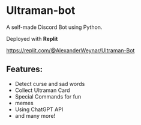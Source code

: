 # Ultraman-bot

A self-made Discord Bot using Python.

Deployed with **Replit**

https://replit.com/@AlexanderWeynar/Ultraman-Bot

## Features:
- Detect curse and sad words
- Collect Ultraman Card
- Special Commands for fun
- memes
- Using ChatGPT API
- and many more!
